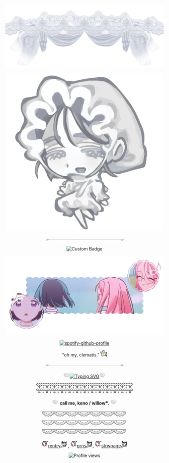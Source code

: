 <p align=center

![Alt text](_-removebg-preview.png)

<p align=center

![image](sua_chibi__________paecroj_on_tiktok-removebg-preview.png)

<p align=center

![Alt text](div117.gif)

<p align=center

![Custom Badge](https://img.shields.io/badge/-✧𐔌sua𐦯-white?style=for-the-badge&logo=github)

<p align=center

![Alt text](medium_widgets_and_wallpaper_4_40_5-removebg-preview.png)

<p align=center

[![spotify-github-profile](https://spotify-github-profile.kittinanx.com/api/view?uid=314mut7imtpm6vc6oq3g32g722qy&cover_image=false&theme=novatorem&show_offline=true&background_color=121212&interchange=false&bar_color=ffffff)](https://github.com/kittinan/spotify-github-profile)

<p align=center
    
"oh my, clematis." ![Alt text](OX6LFeG.gif)

<p align=center

![Alt text](div117.gif)

<p align=center

![Alt text](284.gif)<a href="https://git.io/typing-svg"><img src="https://readme-typing-svg.demolab.com?font=Ubuntu&size=20&pause=1&color=888888&center=true&vCenter=true&width=435&lines=feel+free+to+int+on+pt+(*+%5E+%CF%89+%5E)+" alt="Typing SVG" /></a>![Alt text](284.gif)

<p align=center

![Alt text](div90.gif)![Alt text](div90.gif)

<p align=center

![Alt text](284.gif) **call me, kono / willow❞.** ![Alt text](284.gif)

<p align=center

![Alt text](div50.png)![Alt text](div50.png)![Alt text](div50.png)

<p align=center

![Alt text](v4fcrIx.gif)[rentry](https://rentry.co/un7dogg7)![Alt text](GZWu3gj.gif)  , ![Alt text](v4fcrIx.gif)[prns](https://pronouns.cc/@konomiyyoo)![Alt text](GZWu3gj.gif), ![Alt text](v4fcrIx.gif)[strwpage](https://konomisses.straw.page/)![Alt text](GZWu3gj.gif)

<p align=center

![Profile views](https://komarev.com/ghpvc/?username=yourusername&label=/ᐠ.,.ᐟ\&color=ffffff) 

